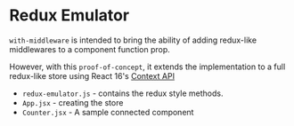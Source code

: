 # Redux Emulator

`with-middleware` is intended to bring the ability of adding redux-like
middlewares to a component function prop.

However, with this `proof-of-concept`, it extends the implementation to
a full redux-like store using React 16's [Context API](https://reactjs.org/docs/context.html)

- `redux-emulator.js` - contains the redux style methods.
- `App.jsx` - creating the store
- `Counter.jsx` - A sample connected component
